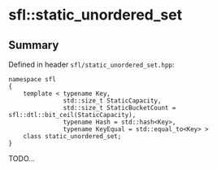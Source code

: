 # sfl::static_unordered_set

## Summary

Defined in header `sfl/static_unordered_set.hpp`:

```
namespace sfl
{
    template < typename Key,
               std::size_t StaticCapacity,
               std::size_t StaticBucketCount = sfl::dtl::bit_ceil(StaticCapacity),
               typename Hash = std::hash<Key>,
               typename KeyEqual = std::equal_to<Key> >
    class static_unordered_set;
}
```

TODO...
